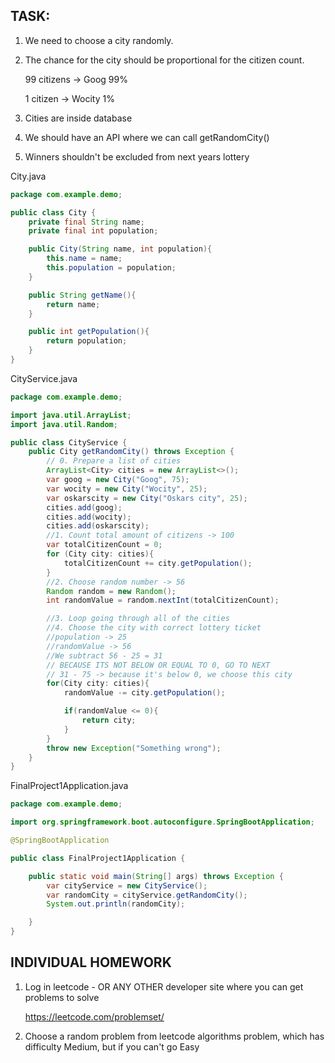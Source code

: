 ## TASK:

1. We need to choose a city randomly.
2. The chance for the city should be proportional for the citizen count.

   99 citizens -> Goog 99%
  
    1 citizen -> Wocity 1%
  
4. Cities are inside database
5. We should have an API where we can call getRandomCity()
6. Winners shouldn't be excluded from next years lottery

City.java

```java
package com.example.demo;

public class City {
    private final String name;
    private final int population;

    public City(String name, int population){
        this.name = name;
        this.population = population;
    }

    public String getName(){
        return name;
    }

    public int getPopulation(){
        return population;
    }
}
```

CityService.java
```java
package com.example.demo;

import java.util.ArrayList;
import java.util.Random;

public class CityService {
    public City getRandomCity() throws Exception {
        // 0. Prepare a list of cities
        ArrayList<City> cities = new ArrayList<>();
        var goog = new City("Goog", 75);
        var wocity = new City("Wocity", 25);
        var oskarscity = new City("Oskars city", 25);
        cities.add(goog);
        cities.add(wocity);
        cities.add(oskarscity);
        //1. Count total amount of citizens -> 100
        var totalCitizenCount = 0;
        for (City city: cities){
            totalCitizenCount += city.getPopulation();
        }
        //2. Choose random number -> 56
        Random random = new Random();
        int randomValue = random.nextInt(totalCitizenCount);

        //3. Loop going through all of the cities
        //4. Choose the city with correct lottery ticket
        //population -> 25
        //randomValue -> 56
        //We subtract 56 - 25 = 31
        // BECAUSE ITS NOT BELOW OR EQUAL TO 0, GO TO NEXT
        // 31 - 75 -> because it's below 0, we choose this city
        for(City city: cities){
            randomValue -= city.getPopulation();

            if(randomValue <= 0){
                return city;
            }
        }
        throw new Exception("Something wrong");
    }
}
```

FinalProject1Application.java
```java
package com.example.demo;

import org.springframework.boot.autoconfigure.SpringBootApplication;

@SpringBootApplication

public class FinalProject1Application {

	public static void main(String[] args) throws Exception {
		var cityService = new CityService();
		var randomCity = cityService.getRandomCity();
		System.out.println(randomCity);

	}
}
```

## INDIVIDUAL HOMEWORK

1. Log in leetcode - OR ANY OTHER developer site where you can get problems to solve
   
	https://leetcode.com/problemset/

2. Choose a random problem from leetcode algorithms problem, which has difficulty Medium, but if you can't go Easy




